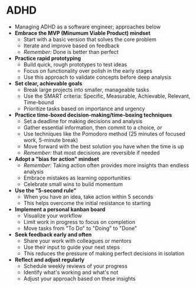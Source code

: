 # ADHD

- Managing ADHD as a software engineer; approaches below
- **Embrace the MVP (Minumum Viable Product) mindset**
  - Start with a basic version that solves the core problem
  - Iterate and improve based on feedback
  - _Remember:_ Done is better than perfect
- **Practice rapid prototyping**
  - Build quick, rough prototypes to test ideas
  - Focus on functionality over polish in the early stages
  - Use this approach to validate concepts before deep analysis
- **Set clear, achievable goals**
  - Break large projects into smaller, manageable tasks
  - Use the SMART criteria: Specific, Measurable, Achievable, Relevant, Time-bound
  - Prioritize tasks based on importance and urgency
- **Practice time-boxed decision-making/time-boxing techniques**
  - Set a deadline for making decisions and analysis
  - Gather essential information, then commit to a choice, _or_
  - Use techniques like the Pomodoro method (25 minutes of focused work, 5-minute break)
  - Move forward with the best solution you have when the time is up
  - _Remember:_ that most decisions are reversible if needed
- **Adopt a "bias for action" mindset**
  - _Remember:_ Taking action often provides more insights than endless analysis
  - Embrace mistakes as learning opportunities
  - Celebrate small wins to build momentum
- **Use the "5-second rule"**
  - When you have an idea, take action within 5 seconds
  - This helps overcome the initial resistance to starting
- **Implement a personal kanban board**
  - Visualize your workflow
  - Limit work in progress to focus on completion
  - Move tasks from "To Do" to "Doing" to "Done"
- **Seek feedback early and often**
  - Share your work with colleagues or mentors
  - Use their input to guide your next steps
  - This reduces the pressure of making perfect decisions in isolation
- **Reflect and adjust regularly**
  - Schedule weekly reviews of your progress
  - Identify what's working and what's not
  - Adjust your approach based on these insights
